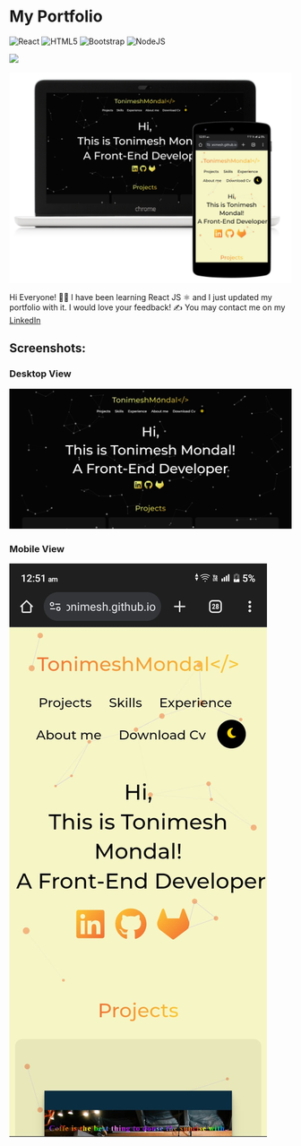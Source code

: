 # My Portfolio
![React](https://img.shields.io/badge/react-%2320232a.svg?style=for-the-badge&logo=react&logoColor=%2361DAFB) ![HTML5](https://img.shields.io/badge/html5-%23E34F26.svg?style=for-the-badge&logo=html5&logoColor=white) ![Bootstrap](https://img.shields.io/badge/bootstrap-%238511FA.svg?style=for-the-badge&logo=bootstrap&logoColor=white) ![NodeJS](https://img.shields.io/badge/node.js-6DA55F?style=for-the-badge&logo=node.js&logoColor=white)

![]("screenshot/device.png")

![](./screenshot/device.png)

Hi Everyone! 🙋‍♂️ 
I have been learning React JS ⚛ and I just updated my portfolio with it. I would love your feedback! ✍ 
You may contact me on my [LinkedIn](https://www.linkedin.com/in/tonimesh-mondal)

## Screenshots:
### Desktop View
![Desktop](./screenshot/desktop.PNG)

### Mobile View
![Mobile](./screenshot/ph.jpeg)


